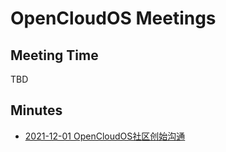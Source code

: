 # OpenCloudOS Meetings
## Meeting Time
TBD
## Minutes
- [2021-12-01 OpenCloudOS社区创始沟通](2021-12-01.md)
